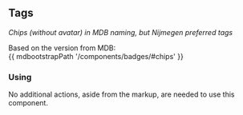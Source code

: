 ## Tags

_Chips (without avatar) in MDB naming, but Nijmegen preferred tags_

Based on the version from MDB:<br>
{{ mdbootstrapPath '/components/badges/#chips' }}

### Using

No additional actions, aside from the markup, are needed to use this component.